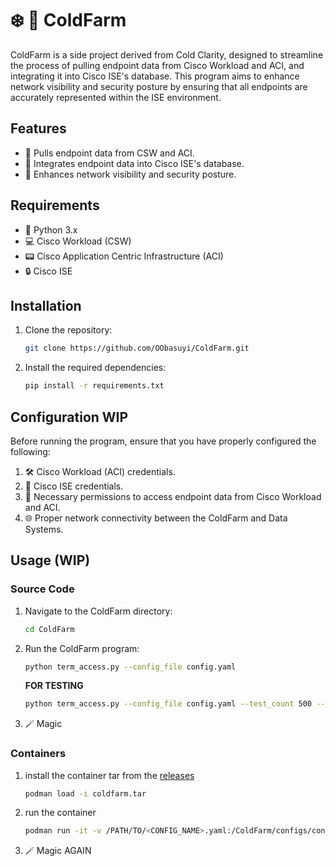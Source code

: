 # ❄️ 🚜 ColdFarm

ColdFarm is a side project derived from Cold Clarity, designed to streamline the process of pulling endpoint data from Cisco Workload and ACI, and integrating it into Cisco ISE's database. This program aims to enhance network visibility and security posture by ensuring that all endpoints are accurately represented within the ISE environment.

## Features

- 📡 Pulls endpoint data from CSW and ACI.
- 🔄 Integrates endpoint data into Cisco ISE's database.
- 👀 Enhances network visibility and security posture.

## Requirements

- 🐍 Python 3.x
- 💻 Cisco Workload (CSW)
- 📟 Cisco Application Centric Infrastructure (ACI)
- 🔒 Cisco ISE

## Installation

1. Clone the repository:

    ```bash
    git clone https://github.com/OObasuyi/ColdFarm.git
    ```

2. Install the required dependencies:

    ```bash
    pip install -r requirements.txt
    ```

## Configuration WIP

Before running the program, ensure that you have properly configured the following:

1. 🛠 Cisco Workload (ACI) credentials.
2. 🔑 Cisco ISE credentials.
3. 🚪 Necessary permissions to access endpoint data from Cisco Workload and ACI.
4. 🌐 Proper network connectivity between the ColdFarm and Data Systems.

## Usage (WIP)
### Source Code
1. Navigate to the ColdFarm directory:

    ```bash
    cd ColdFarm
    ```

2. Run the ColdFarm program:
   
    ```bash
    python term_access.py --config_file config.yaml
    ```
   **FOR TESTING**
    ```bash
    python term_access.py --config_file config.yaml --test_count 500 --test_seed 340 # seed for non random macs useful for testing updates
    ```

3. 🪄 Magic
### Containers

1. install the container tar from the [releases](https://github.com/OObasuyi/ColdFarm/releases) 
   ```bash
   podman load -i coldfarm.tar 
   ```

2. run the container 
   ```bash
   podman run -it -v /PATH/TO/<CONFIG_NAME>.yaml:/ColdFarm/configs/config.yaml:Z coldfarm
   ```

3. 🪄 Magic AGAIN
